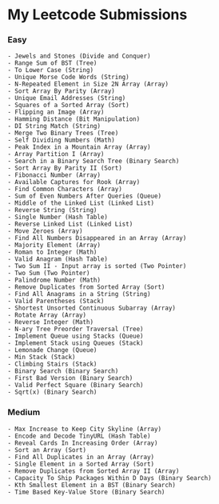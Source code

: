 # My Leetcode Submissions

### Easy

	- Jewels and Stones (Divide and Conquer)
	- Range Sum of BST (Tree)
	- To Lower Case (String)
	- Unique Morse Code Words (String)
	- N-Repeated Element in Size 2N Array (Array)
	- Sort Array By Parity (Array)
	- Unique Email Addresses (String)
	- Squares of a Sorted Array (Sort)
	- Flipping an Image (Array)
	- Hamming Distance (Bit Manipulation)
	- DI String Match (String)
	- Merge Two Binary Trees (Tree)
	- Self Dividing Numbers (Math)
	- Peak Index in a Mountain Array (Array)
	- Array Partition I (Array)
	- Search in a Binary Search Tree (Binary Search)
	- Sort Array By Parity II (Sort)
	- Fibonacci Number (Array)
	- Available Captures for Rook (Array)
	- Find Common Characters (Array)
	- Sum of Even Numbers After Queries (Queue)
	- Middle of the Linked List (Linked List)
	- Reverse String (String)
	- Single Number (Hash Table)
	- Reverse Linked List (Linked List)
	- Move Zeroes (Array)
	- Find All Numbers Disappeared in an Array (Array)
	- Majority Element (Array)
	- Roman to Integer (Math)
	- Valid Anagram (Hash Table)
	- Two Sum II - Input array is sorted (Two Pointer)
	- Two Sum (Two Pointer)
	- Palindrome Number (Math)
	- Remove Duplicates from Sorted Array (Sort)
	- Find All Anagrams in a String (String)
	- Valid Parentheses (Stack)
	- Shortest Unsorted Continuous Subarray (Array)
	- Rotate Array (Array)
	- Reverse Integer (Math)
	- N-ary Tree Preorder Traversal (Tree)
	- Implement Queue using Stacks (Queue)
	- Implement Stack using Queues (Stack)
	- Lemonade Change (Queue)
	- Min Stack (Stack)
	- Climbing Stairs (Stack)
	- Binary Search (Binary Search)
	- First Bad Version (Binary Search)
	- Valid Perfect Square (Binary Search)
	- Sqrt(x) (Binary Search)
  
### Medium
	
	- Max Increase to Keep City Skyline (Array)
	- Encode and Decode TinyURL (Hash Table)
	- Reveal Cards In Increasing Order (Array)
	- Sort an Array (Sort)
	- Find All Duplicates in an Array (Array)
	- Single Element in a Sorted Array (Sort)
	- Remove Duplicates from Sorted Array II (Array)
	- Capacity To Ship Packages Within D Days (Binary Search)
	- Kth Smallest Element in a BST (Binary Search)
	- Time Based Key-Value Store (Binary Search)